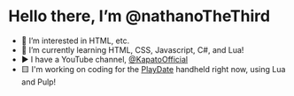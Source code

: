 <h1>Hello there, I’m @nathanoTheThird</h1>
<ul>
  <li>👀 I’m interested in HTML, etc.</li>
  <li>🌱 I’m currently learning HTML, CSS, Javascript, C#, and Lua!</li>
  <li>▶️ I have a YouTube channel, <a href="https://www.youtube.com/@kapatoofficial">@KapatoOfficial</a></li>
  <li>🟨 I'm working on coding for the <a href="https://play.date">PlayDate</a> handheld right now, using Lua and Pulp!</li>
</ul>
<!---
nathanoTheThird/nathanoTheThird is a ✨ special ✨ repository because its `README.md` (this file) appears on your GitHub profile.
You can click the Preview link to take a look at your changes.
--->

